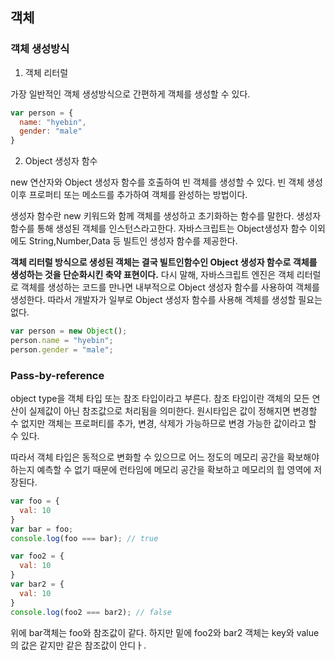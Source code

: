 ## 객체 
### 객체 생성방식 
1. 객체 리터럴 

가장 일반적인 객체 생성방식으로 간편하게 객체를 생성할 수 있다.
```jsx
var person = {
  name: "hyebin",
  gender: "male"
}
```
2. Object 생성자 함수

new 연산자와 Object 생성자 함수를 호출하여 빈 객체를 생성할 수 있다. 빈 객체 생성 이후 프로퍼티 또는 메소드를 추가하여 객체를 완성하는 방법이다.

생성자 함수란 new 키워드와 함께 객체를 생성하고 초기화하는 함수를 말한다. 생성자 함수를 통해 생성된 객체를 인스턴스라고한다. 자바스크립트는 Object생성자 함수 이외에도 String,Number,Data 등 빌트인 생성자 함수를 제공한다.

**객체 리터럴 방식으로 생성된 객체는 결국 빌트인함수인 Object 생성자 함수로 객체를 생성하는 것을 단순화시킨 축약 표현이다.** 다시 말해, 자바스크립트 엔진은 객체 리터럴로 객체를 생성하는 코드를 만나면 내부적으로 Object 생성자 함수를 사용하여 객체를 생성한다. 따라서 개발자가 일부로 Object 생성자 함수를 사용해 겍체를 생성할 필요는 없다.
```jsx
var person = new Object();
person.name = "hyebin";
person.gender = "male";
```
### Pass-by-reference
object type을 객체 타입 또는 참조 타입이라고 부른다. 참조 타입이란 객체의 모든 연산이 실제값이 아닌 참조값으로 처리됨을 의미한다. 원시타입은 값이 정해지면 변경할 수 없지만 객체는 프로퍼티를 추가, 변경, 삭제가 가능하므로 변경 가능한 값이라고 할 수 있다.

따라서 객체 타입은 동적으로 변화할 수 있으므로 어느 정도의 메모리 공간을 확보해야 하는지 예측할 수 없기 때문에 런타임에 메모리 공간을 확보하고 메모리의 힙 영역에 저장된다.
```jsx
var foo = {
  val: 10
}
var bar = foo;
console.log(foo === bar); // true

var foo2 = {
  val: 10
}
var bar2 = {
  val: 10
}
console.log(foo2 === bar2); // false 
```

위에 bar객체는 foo와 참조값이 같다. 하지만 밑에 foo2와 bar2 객체는 key와 value의 값은 같지만 같은 참조값이 안디ㅏ.
